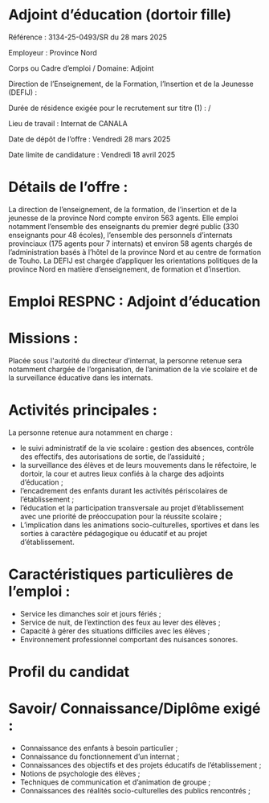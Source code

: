 # Adjoint d’éducation (dortoir fille)

Référence : 3134-25-0493/SR du 28 mars 2025

Employeur : Province Nord

Corps ou Cadre d’emploi / Domaine: Adjoint

Direction de l’Enseignement, de la Formation, l’Insertion et de la Jeunesse (DEFIJ) :

Durée de résidence exigée pour le recrutement sur titre (1) : /

Lieu de travail : Internat de CANALA

Date de dépôt de l’offre : Vendredi 28 mars 2025

Date limite de candidature : Vendredi 18 avril 2025

# Détails de l’offre :

La direction de l’enseignement, de la formation, de l’insertion et de la jeunesse de la province Nord compte environ 563 agents. Elle emploi notamment l’ensemble des enseignants du premier degré public (330 enseignants pour 48 écoles), l’ensemble des personnels d’internats provinciaux (175 agents pour 7 internats) et environ 58 agents chargés de l’administration basés à l’hôtel de la province Nord et au centre de formation de Touho. La DEFIJ est chargée d’appliquer les orientations politiques de la province Nord en matière d’enseignement, de formation et d’insertion.

# Emploi RESPNC : Adjoint d’éducation

# Missions :

Placée sous l'autorité du directeur d’internat, la personne retenue sera notamment chargée de l’organisation, de l’animation de la vie scolaire et de la surveillance éducative dans les internats.

# Activités principales :

La personne retenue aura notamment en charge :

- le suivi administratif de la vie scolaire : gestion des absences, contrôle des effectifs, des autorisations de sortie, de l’assiduité ;
- la surveillance des élèves et de leurs mouvements dans le réfectoire, le dortoir, la cour et autres lieux confiés à la charge des adjoints d’éducation ;
- l’encadrement des enfants durant les activités périscolaires de l’établissement ;
- l’éducation et la participation transversale au projet d’établissement avec une priorité de préoccupation pour la réussite scolaire ;
- L’implication dans les animations socio-culturelles, sportives et dans les sorties à caractère pédagogique ou éducatif et au projet d’établissement.

# Caractéristiques particulières de l’emploi :

- Service les dimanches soir et jours fériés ;
- Service de nuit, de l’extinction des feux au lever des élèves ;
- Capacité à gérer des situations difficiles avec les élèves ;
- Environnement professionnel comportant des nuisances sonores.

# Profil du candidat

# Savoir/ Connaissance/Diplôme exigé :

- Connaissance des enfants à besoin particulier ;
- Connaissance du fonctionnement d’un internat ;
- Connaissances des objectifs et des projets éducatifs de l’établissement ;
- Notions de psychologie des élèves ;
- Techniques de communication et d’animation de groupe ;
- Connaissances des réalités socio-culturelles des publics rencontrés ;